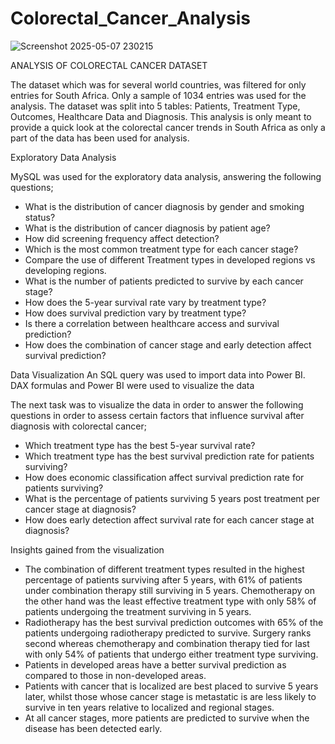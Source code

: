 # Colorectal_Cancer_Analysis
![Screenshot 2025-05-07 230215](https://github.com/user-attachments/assets/a2fe5ec7-4812-44a0-a68b-a37ffd44d9ca)


ANALYSIS OF COLORECTAL CANCER DATASET

The dataset which was for several world countries, was filtered for only entries for South Africa. Only a sample of 1034 entries was used for the analysis.
The dataset was split into 5 tables: Patients, Treatment Type, Outcomes, Healthcare Data and Diagnosis.
This analysis is only meant to provide a quick look at the colorectal cancer trends in South Africa as only a part of the data has been used for analysis.

Exploratory Data Analysis

MySQL was used for the exploratory data analysis, answering the following questions;
-	What is the distribution of cancer diagnosis by gender and smoking status?
-	What is the distribution of cancer diagnosis by patient age?
-	How did screening frequency affect detection?
-	Which is the most common treatment type for each cancer stage?
-	Compare the use of different Treatment types in developed regions vs developing regions.
-	What is the number of patients predicted to survive by each cancer stage?
-	How does the 5-year survival rate vary by treatment type?
-	How does survival prediction vary by treatment type?
-	Is there a correlation between healthcare access and survival prediction?
-	How does the combination of cancer stage and early detection affect survival prediction?

Data Visualization
An SQL query was used to import data into Power BI. DAX formulas and Power BI were used to visualize the data

The next task was to visualize the data in order to answer the following questions in order to assess certain factors that influence survival after diagnosis with colorectal cancer;

-	Which treatment type has the best 5-year survival rate?
-	Which treatment type has the best survival prediction rate for patients surviving?
-	How does economic classification affect survival prediction rate for patients surviving?
-	What is the percentage of patients surviving 5 years post treatment per cancer stage at diagnosis?
-	How does early detection affect survival rate for each cancer stage at diagnosis?

Insights gained from the visualization

-	The combination of different treatment types resulted in the highest percentage of patients surviving after 5 years, with 61% of patients under combination therapy still surviving in 5 years. Chemotherapy on the other hand was the least effective treatment type with only 58% of patients undergoing the treatment surviving in 5 years.
-	Radiotherapy has the best survival prediction outcomes with 65% of the patients undergoing radiotherapy predicted to survive. Surgery ranks second whereas chemotherapy and combination therapy tied for last with only 54% of patients that undergo either treatment type surviving.
-	Patients in developed areas have a better survival prediction as compared to those in non-developed areas.
-	Patients with cancer that is localized are best placed to survive 5 years later, whilst those whose cancer stage is metastatic is are less likely to survive in ten years relative to localized and regional stages.
-	At all cancer stages, more patients are predicted to survive when the disease has been detected early.

